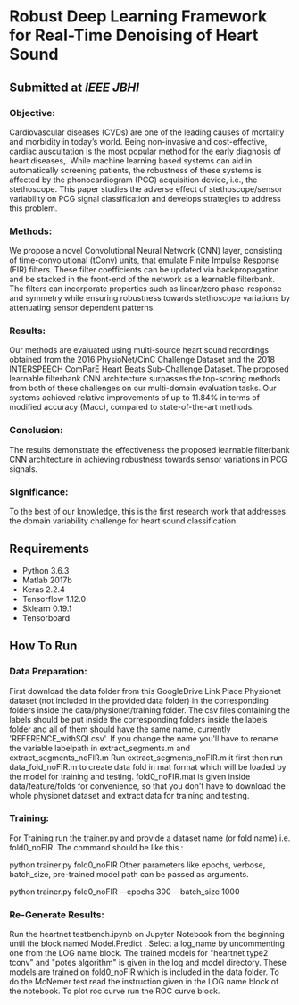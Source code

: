 #  Robust Deep Learning Framework for Real-Time Denoising of Heart Sound

## Submitted at *IEEE JBHI*

### Objective: 
Cardiovascular diseases (CVDs) are one of the leading causes of mortality and morbidity in today’s world. Being non-invasive and cost-effective, cardiac auscultation is the most popular method for the early diagnosis of heart diseases,. While machine learning based systems can aid in automatically screening patients, the robustness of these systems is affected by the phonocardiogram (PCG) acquisition device, i.e., the stethoscope. This paper studies the adverse effect of stethoscope/sensor variability on PCG signal classification and develops strategies to address this problem.

### Methods: 
We propose a novel Convolutional Neural Network (CNN) layer, consisting of time-convolutional (tConv) units, that emulate Finite Impulse Response (FIR) filters. These filter coefficients can be updated via backpropagation and be stacked in the front-end of the network as a learnable filterbank. The filters can incorporate properties such as linear/zero phase-response and symmetry while ensuring robustness towards stethoscope variations by attenuating sensor dependent patterns.

### Results: 
Our methods are evaluated using multi-source heart sound recordings obtained from the 2016 PhysioNet/CinC Challenge Dataset and the 2018 INTERSPEECH ComParE Heart Beats Sub-Challenge Dataset. The proposed learnable filterbank CNN architecture surpasses the top-scoring methods from both of these challenges on our multi-domain evaluation tasks. Our systems achieved relative improvements of up to 11.84% in terms of modified accuracy (Macc), compared to state-of-the-art methods.

### Conclusion: 
The results demonstrate the effectiveness the proposed learnable filterbank CNN architecture in achieving robustness towards sensor variations in PCG signals.

### Significance: 
To the best of our knowledge, this is the first research work that addresses the domain variability challenge for heart sound classification.

## Requirements
- Python 3.6.3
- Matlab 2017b
- Keras 2.2.4
- Tensorflow 1.12.0
- Sklearn 0.19.1
- Tensorboard

## How To Run
### Data Preparation:
First download the data folder from this GoogleDrive Link
Place Physionet dataset (not included in the provided data folder) in the corresponding folders inside the data/physionet/training folder. The csv files containing the labels should be put inside the corresponding folders inside the labels folder and all of them should have the same name, currently 'REFERENCE_withSQI.csv'. If you change the name you'll have to rename the variable labelpath in extract_segments.m and extract_segments_noFIR.m
Run extract_segments_noFIR.m it first then run data_fold_noFIR.m to create data fold in mat format which will be loaded by the model for training and testing. fold0_noFIR.mat is given inside data/feature/folds for convenience, so that you don't have to download the whole physionet dataset and extract data for training and testing.

### Training:
For Training run the trainer.py and provide a dataset name (or fold name) i.e. fold0_noFIR. The command should be like this :

python trainer.py fold0_noFIR
Other parameters like epochs, verbose, batch_size, pre-trained model path can be passed as arguments.

python trainer.py fold0_noFIR --epochs 300 --batch_size 1000 

### Re-Generate Results:
Run the heartnet testbench.ipynb on Jupyter Notebook from the beginning until the block named Model.Predict . Select a log_name by uncommenting one from the LOG name block. The trained models for "heartnet type2 tconv" and "potes algorithm" is given in the log and model directory. These models are trained on fold0_noFIR which is included in the data folder.
To do the McNemer test read the instruction given in the LOG name block of the notebook. To plot roc curve run the ROC curve block.
